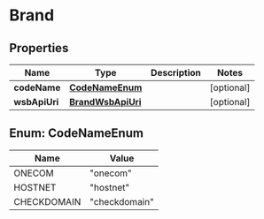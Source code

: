 

# Brand


## Properties

| Name | Type | Description | Notes |
|------------ | ------------- | ------------- | -------------|
|**codeName** | [**CodeNameEnum**](#CodeNameEnum) |  |  [optional] |
|**wsbApiUri** | [**BrandWsbApiUri**](BrandWsbApiUri.md) |  |  [optional] |



## Enum: CodeNameEnum

| Name | Value |
|---- | -----|
| ONECOM | &quot;onecom&quot; |
| HOSTNET | &quot;hostnet&quot; |
| CHECKDOMAIN | &quot;checkdomain&quot; |



